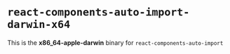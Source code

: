 # `react-components-auto-import-darwin-x64`

This is the **x86_64-apple-darwin** binary for `react-components-auto-import`
